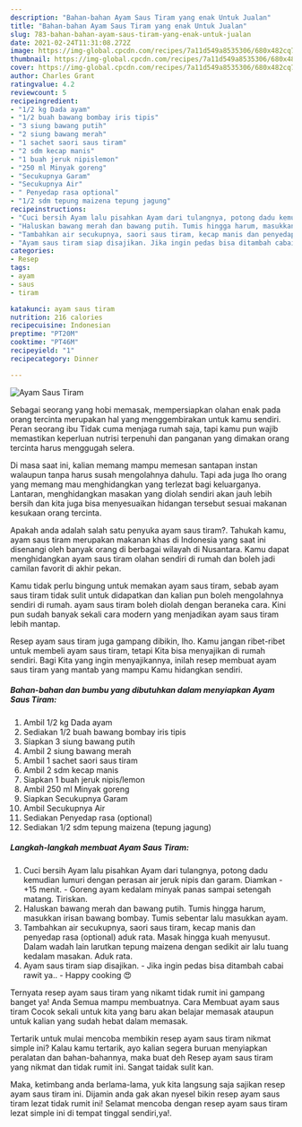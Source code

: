```yaml
---
description: "Bahan-bahan Ayam Saus Tiram yang enak Untuk Jualan"
title: "Bahan-bahan Ayam Saus Tiram yang enak Untuk Jualan"
slug: 783-bahan-bahan-ayam-saus-tiram-yang-enak-untuk-jualan
date: 2021-02-24T11:31:08.272Z
image: https://img-global.cpcdn.com/recipes/7a11d549a8535306/680x482cq70/ayam-saus-tiram-foto-resep-utama.jpg
thumbnail: https://img-global.cpcdn.com/recipes/7a11d549a8535306/680x482cq70/ayam-saus-tiram-foto-resep-utama.jpg
cover: https://img-global.cpcdn.com/recipes/7a11d549a8535306/680x482cq70/ayam-saus-tiram-foto-resep-utama.jpg
author: Charles Grant
ratingvalue: 4.2
reviewcount: 5
recipeingredient:
- "1/2 kg Dada ayam"
- "1/2 buah bawang bombay iris tipis"
- "3 siung bawang putih"
- "2 siung bawang merah"
- "1 sachet saori saus tiram"
- "2 sdm kecap manis"
- "1 buah jeruk nipislemon"
- "250 ml Minyak goreng"
- "Secukupnya Garam"
- "Secukupnya Air"
- " Penyedap rasa optional"
- "1/2 sdm tepung maizena tepung jagung"
recipeinstructions:
- "Cuci bersih Ayam lalu pisahkan Ayam dari tulangnya, potong dadu kemudian lumuri dengan perasan air jeruk nipis dan garam. Diamkan -+15 menit. Goreng ayam kedalam minyak panas sampai setengah matang. Tiriskan."
- "Haluskan bawang merah dan bawang putih. Tumis hingga harum, masukkan irisan bawang bombay. Tumis sebentar lalu masukkan ayam."
- "Tambahkan air secukupnya, saori saus tiram, kecap manis dan penyedap rasa (optional) aduk rata. Masak hingga kuah menyusut. Dalam wadah lain larutkan tepung maizena dengan sedikit air lalu tuang kedalam masakan. Aduk rata."
- "Ayam saus tiram siap disajikan. Jika ingin pedas bisa ditambah cabai rawit ya.. Happy cooking 😍"
categories:
- Resep
tags:
- ayam
- saus
- tiram

katakunci: ayam saus tiram 
nutrition: 216 calories
recipecuisine: Indonesian
preptime: "PT20M"
cooktime: "PT46M"
recipeyield: "1"
recipecategory: Dinner

---
```



![Ayam Saus Tiram](https://img-global.cpcdn.com/recipes/7a11d549a8535306/680x482cq70/ayam-saus-tiram-foto-resep-utama.jpg)

Sebagai seorang yang hobi memasak, mempersiapkan olahan enak pada orang tercinta merupakan hal yang menggembirakan untuk kamu sendiri. Peran seorang ibu Tidak cuma menjaga rumah saja, tapi kamu pun wajib memastikan keperluan nutrisi terpenuhi dan panganan yang dimakan orang tercinta harus menggugah selera.

Di masa  saat ini, kalian memang mampu memesan santapan instan walaupun tanpa harus susah mengolahnya dahulu. Tapi ada juga lho orang yang memang mau menghidangkan yang terlezat bagi keluarganya. Lantaran, menghidangkan masakan yang diolah sendiri akan jauh lebih bersih dan kita juga bisa menyesuaikan hidangan tersebut sesuai makanan kesukaan orang tercinta. 



Apakah anda adalah salah satu penyuka ayam saus tiram?. Tahukah kamu, ayam saus tiram merupakan makanan khas di Indonesia yang saat ini disenangi oleh banyak orang di berbagai wilayah di Nusantara. Kamu dapat menghidangkan ayam saus tiram olahan sendiri di rumah dan boleh jadi camilan favorit di akhir pekan.

Kamu tidak perlu bingung untuk memakan ayam saus tiram, sebab ayam saus tiram tidak sulit untuk didapatkan dan kalian pun boleh mengolahnya sendiri di rumah. ayam saus tiram boleh diolah dengan beraneka cara. Kini pun sudah banyak sekali cara modern yang menjadikan ayam saus tiram lebih mantap.

Resep ayam saus tiram juga gampang dibikin, lho. Kamu jangan ribet-ribet untuk membeli ayam saus tiram, tetapi Kita bisa menyajikan di rumah sendiri. Bagi Kita yang ingin menyajikannya, inilah resep membuat ayam saus tiram yang mantab yang mampu Kamu hidangkan sendiri.

<!--inarticleads1-->

##### Bahan-bahan dan bumbu yang dibutuhkan dalam menyiapkan Ayam Saus Tiram:

1. Ambil 1/2 kg Dada ayam
1. Sediakan 1/2 buah bawang bombay iris tipis
1. Siapkan 3 siung bawang putih
1. Ambil 2 siung bawang merah
1. Ambil 1 sachet saori saus tiram
1. Ambil 2 sdm kecap manis
1. Siapkan 1 buah jeruk nipis/lemon
1. Ambil 250 ml Minyak goreng
1. Siapkan Secukupnya Garam
1. Ambil Secukupnya Air
1. Sediakan  Penyedap rasa (optional)
1. Sediakan 1/2 sdm tepung maizena (tepung jagung)




<!--inarticleads2-->

##### Langkah-langkah membuat Ayam Saus Tiram:

1. Cuci bersih Ayam lalu pisahkan Ayam dari tulangnya, potong dadu kemudian lumuri dengan perasan air jeruk nipis dan garam. Diamkan -+15 menit. - Goreng ayam kedalam minyak panas sampai setengah matang. Tiriskan.
1. Haluskan bawang merah dan bawang putih. Tumis hingga harum, masukkan irisan bawang bombay. Tumis sebentar lalu masukkan ayam.
1. Tambahkan air secukupnya, saori saus tiram, kecap manis dan penyedap rasa (optional) aduk rata. Masak hingga kuah menyusut. Dalam wadah lain larutkan tepung maizena dengan sedikit air lalu tuang kedalam masakan. Aduk rata.
1. Ayam saus tiram siap disajikan. - Jika ingin pedas bisa ditambah cabai rawit ya.. - Happy cooking 😍




Ternyata resep ayam saus tiram yang nikamt tidak rumit ini gampang banget ya! Anda Semua mampu membuatnya. Cara Membuat ayam saus tiram Cocok sekali untuk kita yang baru akan belajar memasak ataupun untuk kalian yang sudah hebat dalam memasak.

Tertarik untuk mulai mencoba membikin resep ayam saus tiram nikmat simple ini? Kalau kamu tertarik, ayo kalian segera buruan menyiapkan peralatan dan bahan-bahannya, maka buat deh Resep ayam saus tiram yang nikmat dan tidak rumit ini. Sangat taidak sulit kan. 

Maka, ketimbang anda berlama-lama, yuk kita langsung saja sajikan resep ayam saus tiram ini. Dijamin anda gak akan nyesel bikin resep ayam saus tiram lezat tidak rumit ini! Selamat mencoba dengan resep ayam saus tiram lezat simple ini di tempat tinggal sendiri,ya!.

